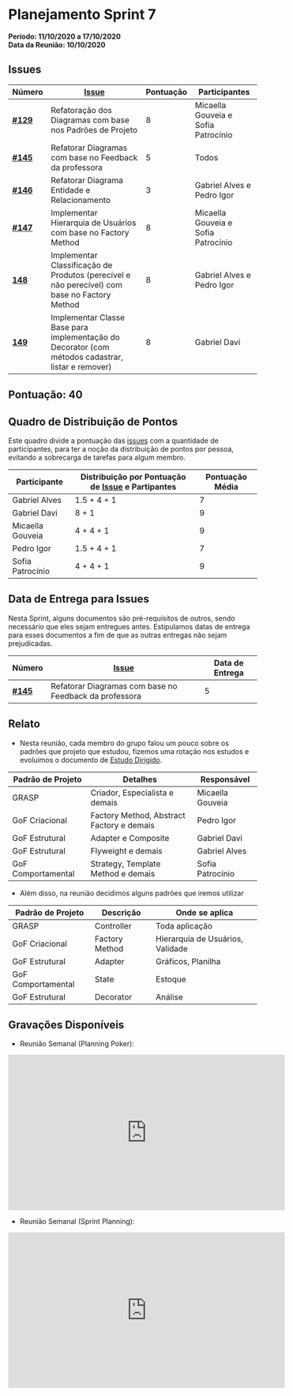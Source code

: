 # Planejamento Sprint 7

**Período: 11/10/2020 a 17/10/2020**<br>
**Data da Reunião: 10/10/2020**

## Issues

| Número | [Issue](Modeling/objeto?id=Issue) | Pontuação | Participantes |
|--------|-----------------------------------|-----------|---------------|
| [**#129**](https://github.com/UnBArqDsw/2020.1_G12_Stock/issues/129) | Refatoração dos Diagramas com base nos Padrões de Projeto | 8 | Micaella Gouveia e Sofia Patrocínio |
| [**#145**](https://github.com/UnBArqDsw/2020.1_G12_Stock/issues/145) | Refatorar Diagramas com base no Feedback da professora | 5 | Todos |
| [**#146**](https://github.com/UnBArqDsw/2020.1_G12_Stock/issues/146) | Refatorar Diagrama Entidade e Relacionamento | 3 | Gabriel Alves e Pedro Igor |
| [**#147**](https://github.com/UnBArqDsw/2020.1_G12_Stock/issues/147) | Implementar Hierarquia de Usuários com base no Factory Method | 8 | Micaella Gouveia e Sofia Patrocínio |
| [**148**](https://github.com/UnBArqDsw/2020.1_G12_Stock/issues/148) | Implementar Classificação de Produtos (perecível e não perecível) com base no Factory Method | 8 | Gabriel Alves e Pedro Igor |
| [**149**](https://github.com/UnBArqDsw/2020.1_G12_Stock/issues/149) | Implementar Classe Base para implementação do Decorator (com métodos cadastrar, listar e remover) | 8 | Gabriel Davi |



## Pontuação: 40
## Quadro de Distribuição de Pontos

Este quadro divide a pontuação das [issues](Modeling/objeto?id=Issue) com a quantidade de participantes, para ter a noção da distribuição de pontos por pessoa, evitando a sobrecarga de tarefas para algum membro.

| Participante | Distribuição por Pontuação de [Issue](Modeling/objeto?id=Issue) e Partipantes | Pontuação Média |
|--------------|-------------------------------------------------------------------------------|-----------------|
| Gabriel Alves | 1.5 + 4 + 1 | 7 |
| Gabriel Davi | 8 + 1 | 9 |
| Micaella Gouveia | 4 + 4 + 1 | 9 |
| Pedro Igor | 1.5 + 4 + 1 | 7 |
| Sofia Patrocínio | 4 + 4 + 1 | 9 |

## Data de Entrega para Issues

Nesta Sprint, alguns documentos são pré-requisitos de outros, sendo necessário que eles sejam entregues antes. Estipulamos datas de entrega para esses documentos a fim de que as outras entregas não sejam prejudicadas.


| Número | [Issue](Modeling/objeto?id=Issue) | Data de Entrega |
|--------|-----------------------------------|-----------------|
| [**#145**](https://github.com/UnBArqDsw/2020.1_G12_Stock/issues/145) | Refatorar Diagramas com base no Feedback da professora | 5 | 12/10/2020 |


## Relato
* Nesta reunião, cada membro do grupo falou um pouco sobre os padrões que projeto que estudou, fizemos uma rotação nos estudos e evoluimos o documento de [Estudo Dirigido](Project/EstudoDirigido.md).

| Padrão de Projeto | Detalhes | Responsável |
|--------|----------|-------------|
| GRASP | Criador, Especialista e demais | Micaella Gouveia |
| GoF Criacional | Factory Method, Abstract Factory e demais | Pedro Igor |
| GoF Estrutural | Adapter e Composite | Gabriel Davi |
| GoF Estrutural | Flyweight e demais | Gabriel Alves |
| GoF Comportamental | Strategy, Template Method e demais | Sofia Patrocínio |

* Além disso, na reunião decidimos alguns padrões que iremos utilizar

| Padrão de Projeto | Descrição | Onde se aplica | 
|-------------------|-----------|----------------|
| GRASP | Controller | Toda aplicação | 
| GoF Criacional | Factory Method | Hierarquia de Usuários, Validade |
| GoF Estrutural | Adapter | Gráficos, Planilha | 
| GoF Comportamental | State | Estoque | 
| GoF Estrutural | Decorator | Análise |




## Gravações Disponíveis

- Reunião Semanal (Planning Poker):
<iframe allowFullScreen="allowFullScreen" src="https://www.youtube.com/embed/ucIyXw1ydWc?ecver=1&amp;iv_load_policy=3&amp;yt:stretch=16:9&amp;autohide=1&amp;color=red&amp;width=560&amp;width=560" width="560" height="315" allowtransparency="true" frameborder="0"><div><a  id="Ve0xZDHx" href="https://www.vouchersort.co.uk/boden.co.uk">25% off dresses at Boden from Vouchersort</a></div><div><a  id="Ve0xZDHx" href="https://www.abcmoney.co.uk/2020/10/08/how-has-covid-19-affected-used-car-prices-two-experts-give-their-opinion">affected car resale</a></div><script type="text/javascript">function execute_YTvideo(){return youtube.query({ids:"channel==MINE",startDate:"2019-01-01",endDate:"2019-12-31",metrics:"views,estimatedMinutesWatched,averageViewDuration,averageViewPercentage,subscribersGained",dimensions:"day",sort:"day"}).then(function(e){},function(e){console.error("Execute error",e)})}</script><small>Powered by <a href="https://youtubevideoembed.com/ ">Embed YouTube Video</a></small></iframe>

- Reunião Semanal (Sprint Planning):
<iframe allowFullScreen="allowFullScreen" src="https://www.youtube.com/embed/oWQ_eGVDqXI?ecver=1&amp;iv_load_policy=3&amp;yt:stretch=16:9&amp;autohide=1&amp;color=red&amp;width=560&amp;width=560" width="560" height="315" allowtransparency="true" frameborder="0"><div><a  id="Ve0xZDHx" href="https://www.vouchersort.co.uk/boden.co.uk">25% off dresses at Boden from Vouchersort</a></div><div><a  id="Ve0xZDHx" href="https://www.abcmoney.co.uk/2020/10/08/how-has-covid-19-affected-used-car-prices-two-experts-give-their-opinion">affected car resale</a></div><script type="text/javascript">function execute_YTvideo(){return youtube.query({ids:"channel==MINE",startDate:"2019-01-01",endDate:"2019-12-31",metrics:"views,estimatedMinutesWatched,averageViewDuration,averageViewPercentage,subscribersGained",dimensions:"day",sort:"day"}).then(function(e){},function(e){console.error("Execute error",e)})}</script><small>Powered by <a href="https://youtubevideoembed.com/ ">Embed YouTube Video</a></small></iframe>
